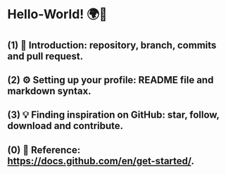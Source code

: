 # Hello-World! 🌍👋

## (1) 🌱 Introduction: repository, branch, commits and pull request.
## (2) ⚙️ Setting up your profile: README file and markdown syntax.
## (3) 💡 Finding inspiration on GitHub: star, follow, download and contribute. 

## (0) 🔗 Reference: https://docs.github.com/en/get-started/. 
